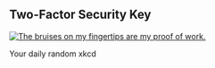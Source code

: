 ## Two-Factor Security Key
[![The bruises on my fingertips are my proof of work.](https://imgs.xkcd.com/comics/two_factor_security_key.png)](https://xkcd.com/2522/ "The bruises on my fingertips are my proof of work.")

Your daily random xkcd
